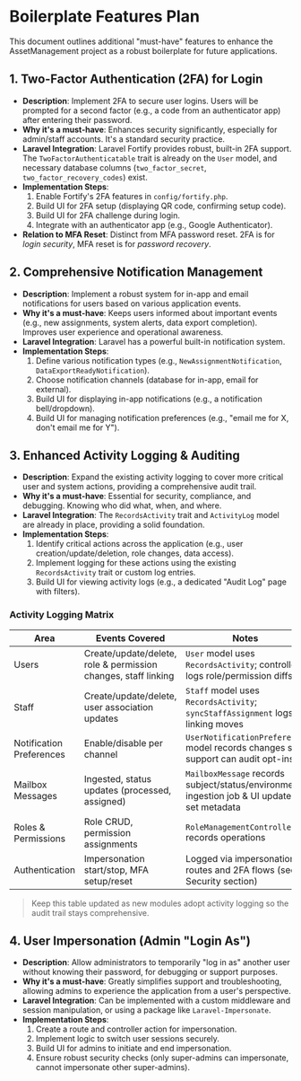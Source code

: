 # Boilerplate Features Plan

This document outlines additional "must-have" features to enhance the AssetManagement project as a robust boilerplate for future applications.

## 1. Two-Factor Authentication (2FA) for Login

*   **Description**: Implement 2FA to secure user logins. Users will be prompted for a second factor (e.g., a code from an authenticator app) after entering their password.
*   **Why it's a must-have**: Enhances security significantly, especially for admin/staff accounts. It's a standard security practice.
*   **Laravel Integration**: Laravel Fortify provides robust, built-in 2FA support. The `TwoFactorAuthenticatable` trait is already on the `User` model, and necessary database columns (`two_factor_secret`, `two_factor_recovery_codes`) exist.
*   **Implementation Steps**:
    1.  Enable Fortify's 2FA features in `config/fortify.php`.
    2.  Build UI for 2FA setup (displaying QR code, confirming setup code).
    3.  Build UI for 2FA challenge during login.
    4.  Integrate with an authenticator app (e.g., Google Authenticator).
*   **Relation to MFA Reset**: Distinct from MFA password reset. 2FA is for *login security*, MFA reset is for *password recovery*.

## 2. Comprehensive Notification Management

*   **Description**: Implement a robust system for in-app and email notifications for users based on various application events.
*   **Why it's a must-have**: Keeps users informed about important events (e.g., new assignments, system alerts, data export completion). Improves user experience and operational awareness.
*   **Laravel Integration**: Laravel has a powerful built-in notification system.
*   **Implementation Steps**:
    1.  Define various notification types (e.g., `NewAssignmentNotification`, `DataExportReadyNotification`).
    2.  Choose notification channels (database for in-app, email for external).
    3.  Build UI for displaying in-app notifications (e.g., a notification bell/dropdown).
    4.  Build UI for managing notification preferences (e.g., "email me for X, don't email me for Y").

## 3. Enhanced Activity Logging & Auditing

*   **Description**: Expand the existing activity logging to cover more critical user and system actions, providing a comprehensive audit trail.
*   **Why it's a must-have**: Essential for security, compliance, and debugging. Knowing who did what, when, and where.
*   **Laravel Integration**: The `RecordsActivity` trait and `ActivityLog` model are already in place, providing a solid foundation.
*   **Implementation Steps**:
    1.  Identify critical actions across the application (e.g., user creation/update/deletion, role changes, data access).
    2.  Implement logging for these actions using the existing `RecordsActivity` trait or custom log entries.
    3.  Build UI for viewing activity logs (e.g., a dedicated "Audit Log" page with filters).

### Activity Logging Matrix

| Area | Events Covered | Notes |
| --- | --- | --- |
| Users | Create/update/delete, role & permission changes, staff linking | `User` model uses `RecordsActivity`; controller logs role/permission diffs |
| Staff | Create/update/delete, user association updates | `Staff` model uses `RecordsActivity`; `syncStaffAssignment` logs linking moves |
| Notification Preferences | Enable/disable per channel | `UserNotificationPreference` model records changes so support can audit opt-ins |
| Mailbox Messages | Ingested, status updates (processed, assigned) | `MailboxMessage` records subject/status/environment; ingestion job & UI updates set metadata |
| Roles & Permissions | Role CRUD, permission assignments | `RoleManagementController` records operations |
| Authentication | Impersonation start/stop, MFA setup/reset | Logged via impersonation routes and 2FA flows (see Security section) |

> Keep this table updated as new modules adopt activity logging so the audit trail stays comprehensive.

## 4. User Impersonation (Admin "Login As")

*   **Description**: Allow administrators to temporarily "log in as" another user without knowing their password, for debugging or support purposes.
*   **Why it's a must-have**: Greatly simplifies support and troubleshooting, allowing admins to experience the application from a user's perspective.
*   **Laravel Integration**: Can be implemented with a custom middleware and session manipulation, or using a package like `Laravel-Impersonate`.
*   **Implementation Steps**:
    1.  Create a route and controller action for impersonation.
    2.  Implement logic to switch user sessions securely.
    3.  Build UI for admins to initiate and end impersonation.
    4.  Ensure robust security checks (only super-admins can impersonate, cannot impersonate other super-admins).



